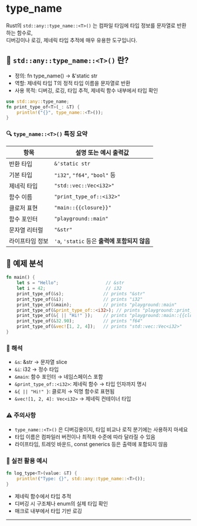 # type_name
Rust의 `std::any::type_name::<T>()` 는 컴파일 타임에 타입 정보를 문자열로 반환하는 함수로,  
디버깅이나 로깅, 제네릭 타입 추적에 매우 유용한 도구입니다.

## 🧠 `std::any::type_name::<T>()` 란?
- 정의: fn type_name<T>() -> &'static str
- 역할: 제네릭 타입 T의 정적 타입 이름을 문자열로 반환
- 사용 목적: 디버깅, 로깅, 타입 추적, 제네릭 함수 내부에서 타입 확인
```rust
use std::any::type_name;
fn print_type_of<T>(_: &T) {
    println!("{}", type_name::<T>());
}
```

### 🔍 `type_name::<T>()` 특징 요약

| 항목                  | 설명 또는 예시 출력값                        |
|-----------------------|----------------------------------------------|
| 반환 타입             | `&'static str`                               |
| 기본 타입             | `"i32"`, `"f64"`, `"bool"` 등                |
| 제네릭 타입           | `"std::vec::Vec<i32>"`                       |
| 함수 이름             | `"print_type_of::<i32>"`                     |
| 클로저 표현           | `"main::{{closure}}"`                        |
| 함수 포인터           | `"playground::main"`                         |
| 문자열 리터럴         | `"&str"`                                     |
| 라이프타임 정보        | `'a`, `'static` 등은 **출력에 포함되지 않음** |

## 🧪 예제 분석
```rust
fn main() {
    let s = "Hello";                  // &str
    let i = 42;                       // i32
    print_type_of(&s);               // prints "&str"
    print_type_of(&i);               // prints "i32"
    print_type_of(&main);            // prints "playground::main"
    print_type_of(&print_type_of::<i32>); // prints "playground::print_type_of<i32>"
    print_type_of(&{ || "Hi!" });    // prints "playground::main::{{closure}}"
    print_type_of(&32.90);           // prints "f64"
    print_type_of(&vec![1, 2, 4]);   // prints "std::vec::Vec<i32>"
}
```

### 🔎 해석
- `&s`: &str → 문자열 slice
- `&i`: i32 → 정수 타입
- `&main`: 함수 포인터 → 네임스페이스 포함
- `&print_type_of::<i32>`: 제네릭 함수 → 타입 인자까지 명시
- `&{ || "Hi!" }`: 클로저 → 익명 함수로 표현됨
- `&vec![1, 2, 4]: Vec<i32>` → 제네릭 컨테이너 타입

### ⚠️ 주의사항
- `type_name::<T>()` 은 디버깅용이지, 타입 비교나 로직 분기에는 사용하지 마세요
- 타입 이름은 컴파일러 버전이나 최적화 수준에 따라 달라질 수 있음
- 라이프타임, 트레잇 바운드, const generics 등은 출력에 포함되지 않음

### 🎯 실전 활용 예시
```rust
fn log_type<T>(value: &T) {
    println!("Type: {}", std::any::type_name::<T>());
}
```
- 제네릭 함수에서 타입 추적
- 디버깅 시 구조체나 enum의 실제 타입 확인
- 매크로 내부에서 타입 기반 로깅

---

